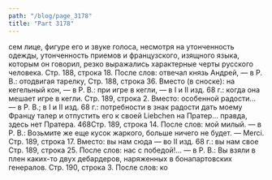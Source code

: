 ```yaml
---
path: "/blog/page_3178"
title: "Part 3178"
---
```


сем лице, фигуре его и звуке голоса, несмотря на утонченность одежды, утонченность приемов и французского, изящного языка, которым он говорил, резко выражались характерные черты русского человека.
Стр. 188, строка 18.
После слов: отвечал князь Андрей, — в Р. В.: отодвигая тарелку,
Стр. 188, строка 36.
Вместо (в сноске): на кегельный кон, — в Р. В.: при игре в кегли, — в I и II изд. 68 г.: когда она мешает игре в кегли.
Стр. 189, строка 2.
Вместо: особенной радости... — в Р. В.; в I и II изд. 68 г.: потребности в знак радости дать моему Францу талер и отпустить его к своей Liebchen на Пратер... правда, здесь нет Пратера.
468Стр. 189, строка 14.
После слов: мой милый. — в Р. В.: Возьмите же еще кусок жаркого, больше ничего не будет.
— Merci.
Стр. 189, строка 17.
Вместо: вы нам сюда — во II изд. 68 г.: вы нам свое
Стр. 189, строка 25.
После слов: нас с победой!... — в Р. В.: Вы взяли в плен каких-то двух дебардеров, наряженных в бонапартовских генералов.
Стр. 190, строка 3.
После слов: ко
